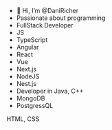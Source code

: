 - 👋 Hi, I’m @DaniRicher
- Passionate about programming
- FullStack Developer
- JS
- TypeScript
- Angular
- React
- Vue
- Next.js
- NodeJS
- Nest.js
- Developer in Java, C++
- MongoDB
- PostgressQL

HTML, CSS

<!---
DaniRicher/DaniRicher is a ✨ special ✨ repository because its `README.md` (this file) appears on your GitHub profile.
You can click the Preview link to take a look at your changes.
--->
